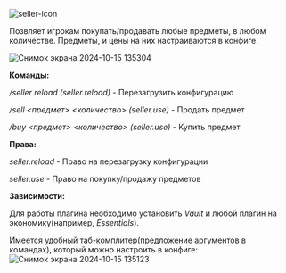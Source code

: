 ![seller-icon](https://github.com/user-attachments/assets/07347edb-8183-4d7e-a100-40bec0fc2a89)

Позвляет игрокам покупать/продавать любые предметы, в любом количестве. Предметы, и цены на них настраиваются в конфиге.

![Снимок экрана 2024-10-15 135304](https://github.com/user-attachments/assets/75102b77-018d-46a6-a462-8daae49d3574)

**Команды:**

*/seller reload* *(seller.reload)* - Перезагрузить конфигурацию

*/sell <предмет> <количество> (seller.use)* - Продать предмет

*/buy <предмет> <количество> (seller.use)* - Купить предмет


**Права:**

*seller.reload* - Право на перезагрузку конфигурации

*seller.use* - Право на покупку/продажу предметов


**Зависимости:**

Для работы плагина необходимо установить *Vault* и любой плагин на экономику(например, *Essentials*).

Имеется удобный таб-комплитер(предложение аргументов в командах), который можно настроить в конфиге:
![Снимок экрана 2024-10-15 135123](https://github.com/user-attachments/assets/987e8963-acd3-4fe1-bb6d-0067326e1b5a)

